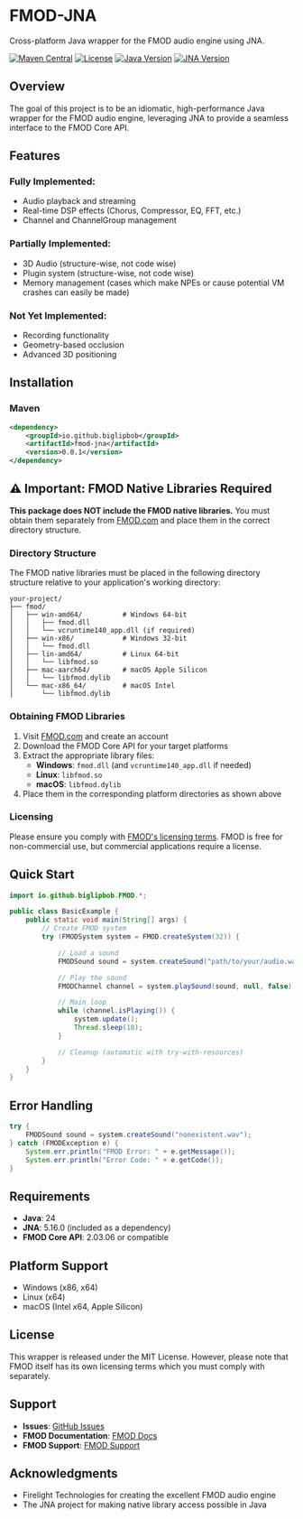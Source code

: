 # FMOD-JNA

Cross-platform Java wrapper for the FMOD audio engine using JNA.

[![Maven Central](https://img.shields.io/maven-central/v/io.github.biglipbob/fmod-jna.svg?label=Maven%20Central)](https://search.maven.org/artifact/io.github.biglipbob/fmod-jna)
[![License](https://img.shields.io/github/license/big-lip-bob/fmod-jna.svg?label=License)](LICENSE)
[![Java Version](https://img.shields.io/badge/Java-24-blue.svg)](https://www.oracle.com/java/technologies/javase/jdk24-archive-downloads.html)
[![JNA Version](https://img.shields.io/maven-central/v/net.java.dev.jna/jna.svg?label=JNA)](https://mvnrepository.com/artifact/net.java.dev.jna/jna)

## Overview

The goal of this project is to be an idiomatic, high-performance Java wrapper for the FMOD audio engine,
leveraging JNA to provide a seamless interface to the FMOD Core API.

## Features

### Fully Implemented:
- Audio playback and streaming
- Real-time DSP effects (Chorus, Compressor, EQ, FFT, etc.)
- Channel and ChannelGroup management

### Partially Implemented:
- 3D Audio (structure-wise, not code wise)
- Plugin system (structure-wise, not code wise)
- Memory management (cases which make NPEs or cause potential VM crashes can easily be made)

### Not Yet Implemented:
- Recording functionality
- Geometry-based occlusion
- Advanced 3D positioning

## Installation

### Maven

```xml
<dependency>
    <groupId>io.github.biglipbob</groupId>
    <artifactId>fmod-jna</artifactId>
    <version>0.0.1</version>
</dependency>
```

## ⚠️ Important: FMOD Native Libraries Required

**This package does NOT include the FMOD native libraries.** You must obtain them separately
from [FMOD.com](https://www.fmod.com/) and place them in the correct directory structure.

### Directory Structure

The FMOD native libraries must be placed in the following directory structure relative to your application's working
directory:

```
your-project/
├── fmod/
│   ├── win-amd64/          # Windows 64-bit
│   │   ├── fmod.dll
│   │   └── vcruntime140_app.dll (if required)
│   ├── win-x86/            # Windows 32-bit
│   │   └── fmod.dll
│   ├── lin-amd64/          # Linux 64-bit
│   │   └── libfmod.so
│   ├── mac-aarch64/        # macOS Apple Silicon
│   │   └── libfmod.dylib
│   └── mac-x86_64/         # macOS Intel
│       └── libfmod.dylib
```

### Obtaining FMOD Libraries

1. Visit [FMOD.com](https://www.fmod.com/) and create an account
2. Download the FMOD Core API for your target platforms
3. Extract the appropriate library files:
    - **Windows**: `fmod.dll` (and `vcruntime140_app.dll` if needed)
    - **Linux**: `libfmod.so`
    - **macOS**: `libfmod.dylib`
4. Place them in the corresponding platform directories as shown above

### Licensing

Please ensure you comply with [FMOD's licensing terms](https://www.fmod.com/licensing). FMOD is free for non-commercial
use, but commercial applications require a license.

## Quick Start

```java
import io.github.biglipbob.FMOD.*;

public class BasicExample {
    public static void main(String[] args) {
        // Create FMOD system
        try (FMODSystem system = FMOD.createSystem(32)) {

            // Load a sound
            FMODSound sound = system.createSound("path/to/your/audio.wav");

            // Play the sound
            FMODChannel channel = system.playSound(sound, null, false);

            // Main loop
            while (channel.isPlaying()) {
                system.update();
                Thread.sleep(10);
            }

            // Cleanup (automatic with try-with-resources)
        }
    }
}
```

## Error Handling

```java
try {
    FMODSound sound = system.createSound("nonexistent.wav");
} catch (FMODException e) {
    System.err.println("FMOD Error: " + e.getMessage());
    System.err.println("Error Code: " + e.getCode());
}
```

## Requirements

- **Java**: 24
- **JNA**: 5.16.0 (included as a dependency)
- **FMOD Core API**: 2.03.06 or compatible

## Platform Support

- Windows (x86, x64)
- Linux (x64)
- macOS (Intel x64, Apple Silicon)

## License

This wrapper is released under the MIT License. However, please note that FMOD itself has its own licensing terms which
you must comply with separately.

## Support

- **Issues**: [GitHub Issues](https://github.com/big-lip-bob/fmod-jna/issues)
- **FMOD Documentation**: [FMOD Docs](https://www.fmod.com/docs/)
- **FMOD Support**: [FMOD Support](https://www.fmod.com/support/)

## Acknowledgments

- Firelight Technologies for creating the excellent FMOD audio engine
- The JNA project for making native library access possible in Java